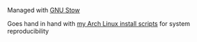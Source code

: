 Managed with [GNU Stow](https://www.gnu.org/software/stow/)

Goes hand in hand with [my Arch Linux install scripts](https://github.com/eleinah/dotfiles/tree/main/common/dot-config/scripts/arch) for system reproducibility
